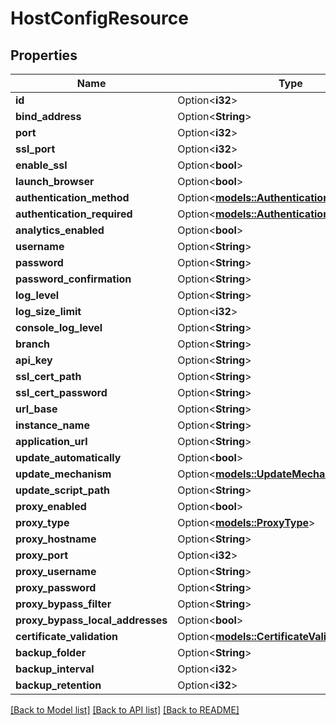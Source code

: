 # HostConfigResource

## Properties

Name | Type | Description | Notes
------------ | ------------- | ------------- | -------------
**id** | Option<**i32**> |  | [optional]
**bind_address** | Option<**String**> |  | [optional]
**port** | Option<**i32**> |  | [optional]
**ssl_port** | Option<**i32**> |  | [optional]
**enable_ssl** | Option<**bool**> |  | [optional]
**launch_browser** | Option<**bool**> |  | [optional]
**authentication_method** | Option<[**models::AuthenticationType**](AuthenticationType.md)> |  | [optional]
**authentication_required** | Option<[**models::AuthenticationRequiredType**](AuthenticationRequiredType.md)> |  | [optional]
**analytics_enabled** | Option<**bool**> |  | [optional]
**username** | Option<**String**> |  | [optional]
**password** | Option<**String**> |  | [optional]
**password_confirmation** | Option<**String**> |  | [optional]
**log_level** | Option<**String**> |  | [optional]
**log_size_limit** | Option<**i32**> |  | [optional]
**console_log_level** | Option<**String**> |  | [optional]
**branch** | Option<**String**> |  | [optional]
**api_key** | Option<**String**> |  | [optional]
**ssl_cert_path** | Option<**String**> |  | [optional]
**ssl_cert_password** | Option<**String**> |  | [optional]
**url_base** | Option<**String**> |  | [optional]
**instance_name** | Option<**String**> |  | [optional]
**application_url** | Option<**String**> |  | [optional]
**update_automatically** | Option<**bool**> |  | [optional]
**update_mechanism** | Option<[**models::UpdateMechanism**](UpdateMechanism.md)> |  | [optional]
**update_script_path** | Option<**String**> |  | [optional]
**proxy_enabled** | Option<**bool**> |  | [optional]
**proxy_type** | Option<[**models::ProxyType**](ProxyType.md)> |  | [optional]
**proxy_hostname** | Option<**String**> |  | [optional]
**proxy_port** | Option<**i32**> |  | [optional]
**proxy_username** | Option<**String**> |  | [optional]
**proxy_password** | Option<**String**> |  | [optional]
**proxy_bypass_filter** | Option<**String**> |  | [optional]
**proxy_bypass_local_addresses** | Option<**bool**> |  | [optional]
**certificate_validation** | Option<[**models::CertificateValidationType**](CertificateValidationType.md)> |  | [optional]
**backup_folder** | Option<**String**> |  | [optional]
**backup_interval** | Option<**i32**> |  | [optional]
**backup_retention** | Option<**i32**> |  | [optional]

[[Back to Model list]](../README.md#documentation-for-models) [[Back to API list]](../README.md#documentation-for-api-endpoints) [[Back to README]](../README.md)


